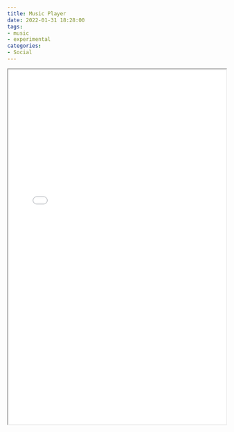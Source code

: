 ```yaml
---
title: Music Player
date: 2022-01-31 18:28:00
tags:
- music
- experimental
categories:
- Social
---
```


<iframe width="100%" height="818px" src="/html/music-player.html"></iframe>

